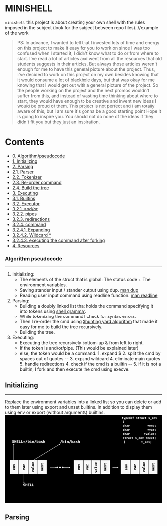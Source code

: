 # MINISHELL
`minishell` this project is about creating your own shell with the rules imposed in the subject (look for the subject between repo files).
//example of the work

> PS: In advance, I wanted to tell that I invested lots of time and energy on this project to make it easy for you to work on since I was 
> too confused when I started it, I didn't know what to do or from where to start. I've read a lot of articles and went from all the resources 
> that old students suggests in their articles, But always those articles weren't enough for me to have this general picture about the project.
> Thus, I've decided to work on this project on my own besides knowing that it would consume a lot of blackhole days, but that was okay 
> for me knowing that I would get out with a general picture of the project. So the people working on the project and the next promos wouldn't 
> suffer from this, and instead of wasting time thinking about where to start, they would have enough to be creative and invent new ideas
> I would be proud of them. This project is not perfect and I am totally aware of this, but I am sure it's gonna be a good starting point
> Hope it is going to inspire you. You should not do none of the ideas if they didn't fit you but they just an inspiration.

Contents
========

 * [0. Algorithm/pseudocode](#Algorithm-pseudocode)
 * [1. Initializing](#Initializing)
 * [2. Parsing](#Parsing)
 * [2.1. Parser](#Parser)
 * [2.2. Tokenizer](#Tokenizer)
 * [2.3. Re-order command](#Re-order-command)
 * [2.4. Build the tree](#Build-the-tree)
 * [3. Executing](#Executing)
 * [3.1. Builtins](#Builtins)
 * [3.2. Executor](#Executor)
 * [3.2.1. and/or](#and/or)
 * [3.2.2. pipes](#pipes)
 * [3.2.3. redirections](#redirections)
 * [3.2.4. command](#command)
 * [3.2.4.1. Expanding](#Expanding)
 * [3.2.4.2. Wildcard *](#Wildcard)
 * [3.2.4.3. executing the command after forking](#execution)
 * [4. Resources](#Resources)

### Algorithm pseudocode
---

1. Initializing: 
      - The elements of the struct that is global: The status code + The environment variables. 
      - Saving stander input / stander output using dup. [man dup](https://man7.org/linux/man-pages/man2/dup.2.html)
      - Reading user input command using readline function. [man readline](https://linux.die.net/man/3/readline)
2. Parsing:
      - Building a doubly linked list that holds the command specifying it into tokens using [shell grammar](https://cs61.seas.harvard.edu/site/2019/Section7/).
      - While tokenizing the command I check for syntax errors.
      - Then I re-order the cmd using [Shunting yard algorithm](https://en.wikipedia.org/wiki/Shunting_yard_algorithm) that made it easy for me to build the tree recursively.
      - Building the tree.
3. Executing:
      - Executing the tree recursively bottom-up & from left to right.
      - If the token is and/or/pipe. (This would be explained later)
      - else, the token would be a command. 1. expand $ 2. split the cmd by spaces out of quotes
        -- 3. expand wildcard 4. eliminate main quotes 5. handle redirections 4. check if the cmd is a builtin 
        -- 5. if it is not a builtin, I fork and then execute the cmd using execve.


## Initializing
---
Replace the environment variables into a linked list so you can delete or add to them later using export and unset builtins.
In addition to display them using env or export (without arguments) builtins.
![](env.png)

## Parsing
































